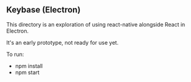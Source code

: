 ## Keybase (Electron)

This directory is an exploration of using react-native alongside React in Electron.

It's an early prototype, not ready for use yet.

To run:

* npm install
* npm start
